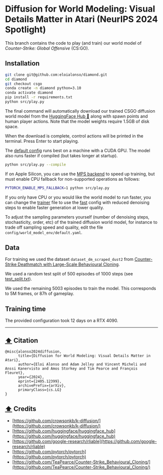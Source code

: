 # Diffusion for World Modeling: Visual Details Matter in Atari (NeurIPS 2024 Spotlight)

This branch contains the code to play (and train) our world model of *Counter-Strike: Global Offensive* (CS:GO). 

## Installation
```bash
git clone git@github.com:eloialonso/diamond.git
cd diamond
git checkout csgo
conda create -n diamond python=3.10
conda activate diamond
pip install -r requirements.txt
python src/play.py
```

The final command will automatically download our trained CSGO diffusion world model from the [HuggingFace Hub 🤗](https://huggingface.co/eloialonso/diamond/tree/main) along with spawn points and human player actions. Note that the model weights require 1.5GB of disk space.

When the download is complete, control actions will be printed in the terminal. Press Enter to start playing.

The [default config](config/world_model_env/default.yaml) runs best on a machine with a CUDA GPU. The model also runs faster if compiled (but takes longer at startup).
```bash
python src/play.py --compile
```
If on Apple Silicon, you can use the [MPS backend](https://pytorch.org/docs/stable/notes/mps.html) to speed up training, but must enable CPU fallback for non-supported operations as follows:
```bash
PYTORCH_ENABLE_MPS_FALLBACK=1 python src/play.py
```
If you only have CPU or you would like the world model to run faster, you can change the [trainer](config/trainer.yaml#L5) file to use the [fast](config/world_model_env/fast.yaml) config with reduced denoising steps to enable faster generation at lower quality.

To adjust the sampling parameters yourself (number of denoising steps, stochasticity, order, etc) of the trained diffusion world model, for instance to trade off sampling speed and quality, edit the file `config/world_model_env/default.yaml`.

## Data

For training we used the dataset `dataset_dm_scraped_dust2` from [Counter-Strike Deathmatch with Large-Scale Behavioural Cloning](https://github.com/TeaPearce/Counter-Strike_Behavioural_Cloning/).

We used a random test split of 500 episodes of 1000 steps (see [test_split.txt](test_split.txt)).

We used the remaining 5003 episodes to train the model. This corresponds to 5M frames, or 87h of gameplay.

## Training time

The provided configuration took 12 days on a RTX 4090.

---

<a name="citation"></a>
## [⬆️](#quick-links) Citation

```text
@misc{alonso2024diffusion,
      title={Diffusion for World Modeling: Visual Details Matter in Atari},
      author={Eloi Alonso and Adam Jelley and Vincent Micheli and Anssi Kanervisto and Amos Storkey and Tim Pearce and François Fleuret},
      year={2024},
      eprint={2405.12399},
      archivePrefix={arXiv},
      primaryClass={cs.LG}
}
```

<a name="credits"></a>
## [⬆️](#quick_links) Credits

- [https://github.com/crowsonkb/k-diffusion/](https://github.com/crowsonkb/k-diffusion/)
- [https://github.com/huggingface/huggingface_hub](https://github.com/huggingface/huggingface_hub)
- [https://github.com/google-research/rliable](https://github.com/google-research/rliable)
- [https://github.com/pytorch/pytorch](https://github.com/pytorch/pytorch)
- [https://github.com/TeaPearce/Counter-Strike_Behavioural_Cloning/](https://github.com/TeaPearce/Counter-Strike_Behavioural_Cloning/)
